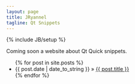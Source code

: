 ```yaml
---
layout: page
title: JRyannel
tagline: Qt Snippets
---
```


{% include JB/setup %}

Coming soon a website about Qt Quick snippets.

<ul class="posts">
  {% for post in site.posts %}
    <li><span>{{ post.date | date_to_string }}</span> &raquo; <a href="{{ BASE_PATH }}{{ post.url }}">{{ post.title }}</a></li>
  {% endfor %}
</ul>


